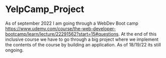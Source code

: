 # YelpCamp_Project
As of september 2022 I am going through a WebDev Boot camp https://www.udemy.com/course/the-web-developer-bootcamp/learn/lecture/22291562?start=15#questions. At the end 
of this inclusive course we have to go through a big project where we implement the contents of the course by building an application. As of 18/19/22 its still ongoing.

